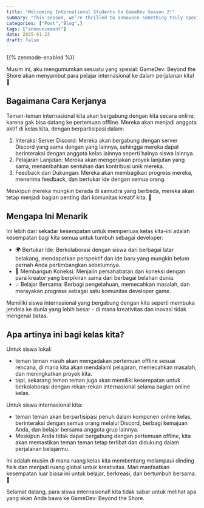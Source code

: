 ```yaml
---
title: "Welcoming International Students to GameDev Season 2!"
summary: "This season, we’re thrilled to announce something truly special: GameDev: Beyond the Shore will be welcoming international students into our journey!"
categories: ["Post","Blog",]
tags: ["announcement"]
date: 2025-01-23
draft: false
---
```

{{% zenmode-enabled %}}

Musim ini, aku mengumumkan sesuatu yang spesial: GameDev: Beyond the Shore akan menyambut para pelajar internasional ke dalam perjalanan kita! 🌟  

## Bagaimana Cara Kerjanya

Teman-teman internasional kita akan bergabung dengan kita secara online, karena gak bisa datang ke pertemuan offline. Mereka akan menjadi anggota aktif di kelas kita, dengan berpartisipasi dalam:

1. Interaksi Server Discord: Mereka akan bergabung dengan server Discord yang sama dengan yang lainnya, sehingga mereka dapat berinteraksi dengan anggota kelas lainnya seperti halnya siswa lainnya.
2. Pelajaran Lanjutan: Mereka akan mengerjakan proyek lanjutan yang sama, menambahkan sentuhan dan kontribusi unik mereka.
3. Feedback dan Dukungan: Mereka akan membagikan progress mereka, menerima feedback, dan bertukar ide dengan semua orang.

Meskipun mereka mungkin berada di samudra yang berbeda, mereka akan tetap menjadi bagian penting dari komunitas kreatif kita. 🌊  
## Mengapa Ini Menarik

Ini lebih dari sekadar kesempatan untuk memperluas kelas kita-ini adalah kesempatan bagi kita semua untuk tumbuh sebagai developer:

- 🌍 Bertukar Ide: Berkolaborasi dengan siswa dari berbagai latar belakang, mendapatkan perspektif dan ide baru yang mungkin belum pernah Anda pertimbangkan sebelumnya.
- 🤝 Membangun Koneksi: Menjalin persahabatan dan koneksi dengan para kreator yang berpikiran sama dari berbagai belahan dunia.
- 💡 Belajar Bersama: Berbagi pengetahuan, memecahkan masalah, dan merayakan progress sebagai satu komunitas developer game.

Memiliki siswa internasional yang bergabung dengan kita seperti membuka jendela ke dunia yang lebih besar - di mana kreativitas dan inovasi tidak mengenal batas.
## Apa artinya ini bagi kelas kita?

Untuk siswa lokal:

- teman teman masih akan mengadakan pertemuan offline sesuai rencana, di mana kita akan mendalami pelajaran, memecahkan masalah, dan meningkatkan proyek kita.
- tapi, sekarang teman teman juga akan memiliki kesempatan untuk berkolaborasi dengan rekan-rekan internasional selama bagian online kelas.

Untuk siswa internasional kita:

- teman teman akan berpartisipasi penuh dalam komponen online kelas, berinteraksi dengan semua orang melalui Discord, berbagi kemajuan Anda, dan belajar bersama anggota grup lainnya.
- Meskipun Anda tidak dapat bergabung dengan pertemuan offline, kita akan memastikan teman teman tetap terlibat dan didukung dalam perjalanan belajarmu.

Ini adalah musim di mana ruang kelas kita membentang melampaui dinding fisik dan menjadi ruang global untuk kreativitas. Mari manfaatkan kesempatan luar biasa ini untuk belajar, berkreasi, dan bertumbuh bersama. 🌟

Selamat datang, para siswa internasional! kita tidak sabar untuk melihat apa yang akan Anda bawa ke GameDev: Beyond the Shore.
